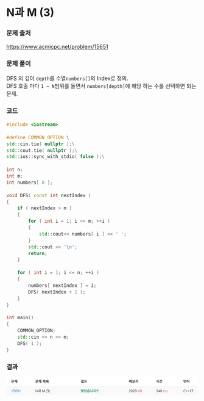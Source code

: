 # N과 M (3)

### 문제 출처
https://www.acmicpc.net/problem/15651

### 문제 풀이
DFS 의 깊이 `depth`를 수열`numbers[]`의 Index로 정의.  
DFS 호출 마다 `1 ~ N`범위를 돌면서 `numbers[depth]`에 해당 하는 수를 선택하면 되는 문제.

### 코드
```cpp
#include <iostream>

#define COMMON_OPTION \
std::cin.tie( nullptr );\
std::cout.tie( nullptr );\
std::ios::sync_with_stdio( false );\

int n;
int m;
int numbers[ 8 ];

void DFS( const int nextIndex )
{
	if ( nextIndex > m )
	{
		for ( int i = 1; i <= m; ++i )
		{
			std::cout<< numbers[ i ] << ' ';
		}
		std::cout << '\n';
		return;
	}

	for ( int i = 1; i <= n; ++i )
	{
		numbers[ nextIndex ] = i;
		DFS( nextIndex + 1 );
	}
}

int main()
{
	COMMON_OPTION;
	std::cin >> n >> m;
	DFS( 1 );
}
```

### 결과
![](./Result_15651.PNG)